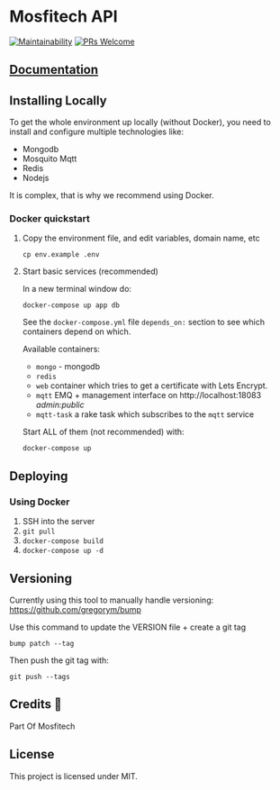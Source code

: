# Mosfitech API

[![Maintainability](https://api.codeclimate.com/v1/badges/2ac767745186038373f5/maintainability)](https://codeclimate.com/github/mosfitech/mosfitech_api/maintainability)
[![PRs Welcome](https://img.shields.io/badge/PRs-welcome-brightgreen.svg)]()

## [Documentation](https://github.com/mosfitech)

## Installing Locally

To get the whole environment up locally (without Docker), you need to install and configure multiple technologies like:

- Mongodb
- Mosquito Mqtt
- Redis
- Nodejs

It is complex, that is why we recommend using Docker.

### Docker quickstart

1. Copy the environment file, and edit variables, domain name, etc

   `cp env.example .env`

2. Start basic services (recommended)

   In a new terminal window do:

   `docker-compose up app db`

   See the `docker-compose.yml` file `depends_on:` section to see which containers depend on which.

   Available containers:

   - `mongo` - mongodb
   - `redis`
   - `web` container which tries to get a certificate with Lets Encrypt.
   - `mqtt` EMQ + management interface on http://localhost:18083 _admin:public_
   - `mqtt-task` a rake task which subscribes to the `mqtt` service

   Start ALL of them (not recommended) with:

   `docker-compose up`

## Deploying

### Using Docker

1. SSH into the server
1. `git pull`
1. `docker-compose build`
1. `docker-compose up -d`

## Versioning

Currently using this tool to manually handle versioning: https://github.com/gregorym/bump

Use this command to update the VERSION file + create a git tag

`bump patch --tag`

Then push the git tag with:

`git push --tags`

## Credits 🎉

Part Of Mosfitech

## License

This project is licensed under MIT.

